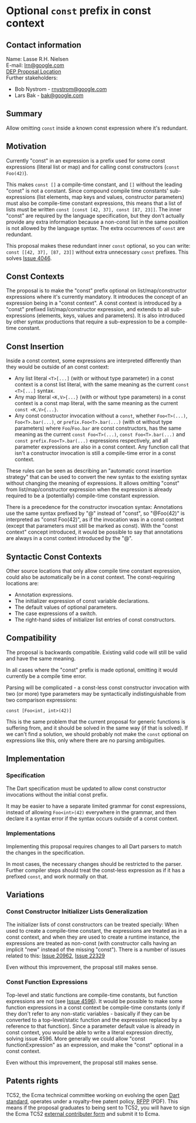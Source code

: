 # Optional `const` prefix in const context

## Contact information

Name: Lasse R.H. Nielsen  
E-mail: lrn@google.com  
[DEP Proposal Location][]  
Further stakeholders:  
- Bob Nystrom - rnystrom@google.com
- Lars Bak - bak@google.com

## Summary

Allow omitting `const` inside a known const expression where it's redundant.

## Motivation
Currently "const" in an expression is a prefix used for some const expressions (literal list or map) and for calling const constructors (`const Foo(42)`).

This makes `const []` a compile-time constant, and `[]` without the leading "const" is not a constant.
Since compound compile time constants' sub-expressions (list elements, map keys and values, constructor parameters) must also be compile-time constant expressions, this means that a list of lists must be written `const [const [42, 37], const [87, 23]]`.
The inner "const" are required by the language specification, but they don't actually provide any extra information because a non-const list in the same position is not allowed by the language syntax. The extra occurrences of `const` are redundant.

This proposal makes these redundant inner `const` optional, so you can write: `const [[42, 37], [87, 23]]` without extra unnecessary `const` prefixes. This solves [Issue 4046][].

## Const Contexts
The proposal is to make the "const" prefix optional on list/map/constructor expressions where it's currently mandatory. It introduces the concept of an expression being in a "const context".
A const context is introduced by a "const" prefixed list/map/constructor expression, and extends to all sub-expressions (elements, keys, values and parameters). It is also introduced by other syntax productions that require a sub-expression to be a compile-time constant.

## Const Insertion
Inside a const context, some expressions are interpreted differently than they would be outside of an const context:

* Any list literal `<T>[...]` (with or without type parameter) in a const context is a const list literal, with the same meaning as the current `const <T>[...]` syntax.
* Any map literal `<K,V>{...}` (with or without type parameters) in a const context is a const map literal, with the same meaning as the current `const <K,V>{...}`.
* Any const constructor invocation without a `const`, whether `Foo<T>(...)`, `Foo<T>.bar(...)`, or `prefix.Foo<T>.bar(...)` (with ot without type parameters) where `Foo`/`Foo.bar` are const constructors, has the same meaning as the current `const Foo<T>(...)`, `const Foo<T>.bar(...)` and `const prefix.Foo<T>.bar(...)` expressions respectively, and all parameter expressions are also in a const context. Any function call that isn't a constructor invocation is still a compile-time error in a const context.

These rules can be seen as describing an "automatic const insertion strategy" that can be used to convert the new syntax to the existing syntax without changing the meaning of expressions. It allows omitting "const" from list/map/constructor expression when the expression is already required to be a (potentially) compile-time constant expression.

There is a precedence for the constructor invocation syntax: Annotations use the same syntax prefixed by "@" instead of "const", so "@Foo<T>(42)" is interpreted as "const Foo<T>(42)", as if the invocation was in a const context (except that parameters must still be marked as const).
With the "const context" concept introduced, it would be possible to say that annotations are always in a const context introduced by the "@".

## Syntactic Const Contexts
Other source locations that only allow compile time constant expression, could also be automatically be in a const context. The const-requiring locations are:

* Annotation expressions.
* The initializer expression of const variable declarations.
* The default values of optional parameters.
* The case expressions of a switch.
* The right-hand sides of initializer list entries of const constructors.

## Compatibility
The proposal is backwards compatible.  Existing valid code will still be valid and have the same meaning.

In all cases where the "const" prefix is made optional, omitting it would currently be a compile time error. 

Parsing will be complicated - a const-less const constructor invocation with two (or more) type parameters may be syntactically indistinguishable from two comparison expressions:

    const [Foo<int, int>(42)]

This is the same problem that the current proposal for generic functions is suffering from, and it should be solved in the same way (if that is solved).
If we can't find a solution, we should probably not make the `const` optional on expressions like this, only where there are no parsing ambiguities.

## Implementation

### Specification
The Dart specification must be updated to allow const constructor invocations without the initial const prefix.

It may be easier to have a separate limited grammar for const expressions, instead of allowing `Foo<int>(42)` everywhere in the grammar, and then declare it a syntax error if the syntax occurs outside of a const context.

### Implementations
Implementing this proposal requires changes to all Dart parsers to match the changes in the specification.

In most cases, the necessary changes should be restricted to the parser. Further compiler steps should treat the const-less expression as if it has a prefixed `const`, and work normally on that.

## Variations
### Const Constructor Initializer Lists Generalization

The initializer lists of const constructors can be treated specially: When used to create a compile-time constant, the expressions are treated as in a const context, and when they are used to create a runtime instance, the expressions are treated as non-const (with constructor calls having an implicit "new" instead of the missing "const").
There is a number of issues related to this: [Issue 20962][], [Issue 22329][]

Even without this improvement, the proposal still makes sense.

### Const Function Expressions
Top-level and static functions are compile-time constants, but function expressions are not (see [Issue 4596][]). It would be possible to make some function expressions in a const context be compile-time constants (only if they don't refer to any non-static variables - basically if they can be converted to a top-level/static function and the expression replaced by a reference to that function). Since a parameter default value is already in const context, you would be able to write a literal expression directly, solving issue 4596. More generally we could allow "const functionExpression" as an expression, and make the "const" optional in a const context.

Even without this improvement, the proposal still makes sense.

## Patents rights

TC52, the Ecma technical committee working on evolving the open [Dart standard][], operates under a royalty-free patent policy, [RFPP][] (PDF). This means if the proposal graduates to being sent to TC52, you will have to sign the Ecma TC52 [external contributer form][form] and submit it to Ecma.

[Issue 4046]: http://dartbug.com/4046
[Issue 4596]: http://dartbug.com/4596
[Issue 20962]: http://dartbug.com/20962
[Issue 22329]: http://dartbug.com/22329
[DEP Proposal Location]: https://github.com/lrhn/dep-const/
[dart standard]: http://www.ecma-international.org/publications/standards/Ecma-408.htm
[rfpp]: http://www.ecma-international.org/memento/TC52%20policy/Ecma%20Experimental%20TC52%20Royalty-Free%20Patent%20Policy.pdf
[form]: http://www.ecma-international.org/memento/TC52%20policy/Contribution%20form%20to%20TC52%20Royalty%20Free%20Task%20Group%20as%20a%20non-member.pdf
